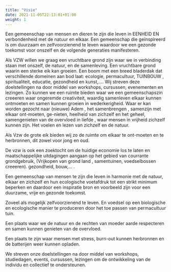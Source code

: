 ```yaml
---
title: "Visie"
date: 2021-11-05T22:13:01+01:00
weight: 1
---
```


Een gemeenschap van mensen en dieren te zijn die leven in EENHEID
EN verbondenheid met de natuur en elkaar. Een gemeenschap die
geïnspireerd is om duurzaam en zelfvoorzienend te leven waardoor
we een gezonde toekomst voor onszelf en de volgende generaties
manifesteren.
<!--more-->

Als VZW willen we graag een vruchtbare grond zijn waar we in
verbinding staan met onszelf, de natuur, en de samenleving. Een
vruchtbare grond waarin een sterke eik kan groeien. Een boom met
een breed bladerdak dat verschillende domeinen aan bod laat:
ecologie, permacultuur, TUINBOUW , spiritualiteit, educatie,
gezondheid en kunst,…. Wij streven deze doelstellingen na door
middel van workshops, cursussen, evenementen en lezingen. Zo
kunnen we een ruimte bieden waar we een gemeenschapszin creeeren
waar ongeremde creativiteit, waardig samenleven elkaar kunnen
ontmoeten en samen kunnen groeien in wederkerigheid. Waar er kan
worden gezocht naar (nieuwe) Adem , het samenbrengen , samenzijn
met elkaar ont-moeten, ge-nieten, heelheid van zichzelf en het
geheel, samengenieten van de overvloed in liefde , waar mensen in
vrijheid zichzelf kunnen zijn. Het voelen en lezen van zichzelf en
de natuur.

Als Vzw de grote eik bieden wij zo de ruimte om elkaar te
ont-moeten en te herbronnen, dit zowel voor jong en oud.

De vzw is ook een zoektocht om de huidige economie los te laten en
maatschappelijke uitdagingen  aangaan op het gebied van courrante
grondgebruik, (Vrijkopen van grond land , samentuinen,
voedselbossen creeeren).  gezondheid, bouw,… .

Een gemeenschap van mensen te zijn die leven in harmonie met de
natuur, elkaar en zichzelf en hun ecologische voetafdruk tot een
strikt minimum beperken en daardoor een inspiratie bron en
voorbeeld zijn voor een duurzame, vrije en gezonde toekomst.

Zoveel als mogelijk zelfvoorzienend te leven. En voedsel op een
biologische en ecologische manier te produceren door het toe
passen van permacultuur tuin.

Een plaats waar we de natuur en de rechten van moeder aarde
respecteren en samen kunnen genieten van de overvloed.

Een plaats te zijn waar mensen met stress, burn-out kunnen
herbronnen en de batterijen weer kunnen opladen.

We streven onze doelstellingen na door middel van workshops,
studiedagen, events, cursussen, lezingen om de ontwikkeling van de
individu en collectief te ondersteunen.

